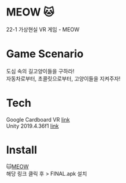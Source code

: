 # MEOW 🐱
22-1 가상현실 VR 게임 - MEOW

# Game Scenario
도심 속의 길고양이들을 구하라! <br>
자동차로부터, 초콜릿으로부터, 고양이들을 지켜주자! <br>

# Tech
Google Cardboard VR [link](https://arvr.google.com/cardboard/)<br>
Unity 2019.4.36f1 [link](https://unity.com/kr)

# Install
🐱[MEOW](https://drive.google.com/drive/folders/1d2MBTOgFrdRe1A0w2y3Orud0d3N3Us4D?usp=sharing)
<br>
해당 링크 클릭 후 > FINAL.apk 설치
